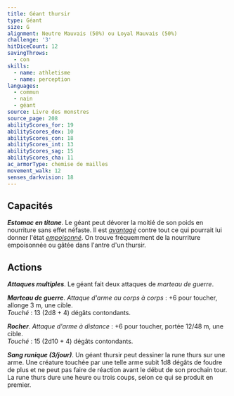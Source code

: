 ```yaml
---
title: Géant thursir
type: Géant
size: G
alignment: Neutre Mauvais (50%) ou Loyal Mauvais (50%)
challenge: '3'
hitDiceCount: 12
savingThrows:
  - con
skills:
  - name: athletisme
  - name: perception
languages:
  - commun
  - nain
  - géant
source: Livre des monstres
source_page: 208
abilityScores_for: 19
abilityScores_dex: 10
abilityScores_con: 18
abilityScores_int: 13
abilityScores_sag: 15
abilityScores_cha: 11
ac_armorType: chemise de mailles
movement_walk: 12
senses_darkvision: 18
---
```

## Capacités
_**Estomac en titane**_. Le géant peut dévorer la moitié de son poids en nourriture sans effet néfaste. Il est [_avantagé_](/utiliser-les-caracteristiques/#avantage-et-desavantage) contre tout ce qui pourrait lui donner l'état [_empoisonné_](/gerer-la-sante-du-personnage/#empoisonne). On trouve fréquemment de la nourriture empoisonnée ou gâtée dans l'antre d'un thursir.

## Actions
_**Attaques multiples**_. Le géant fait deux attaques de _marteau de guerre_.

_**Marteau de guerre**_. _Attaque d'arme au corps à corps_ : +6 pour toucher, allonge 3 m, une cible.  
_Touché_ : 13 (2d8 + 4) dégâts contondants.

_**Rocher**_. _Attaque d'arme à distance_ : +6 pour toucher, portée 12/48 m, une cible.  
_Touché_ : 15 (2d10 + 4) dégâts contondants.

_**Sang runique (3/jour)**_. Un géant thursir peut dessiner la rune thurs sur une arme. Une créature touchée par une telle arme subit 1d8 dégâts de foudre de plus et ne peut pas faire de réaction avant le début de son prochain tour. La rune thurs dure une heure ou trois coups, selon ce qui se produit en premier.
